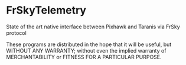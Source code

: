 # FrSkyTelemetry
State of the art native interface between Pixhawk and Taranis via FrSky protocol

These programs are distributed in the hope that it will be useful, but WITHOUT ANY WARRANTY; without even the implied warranty of MERCHANTABILITY or FITNESS FOR A PARTICULAR PURPOSE.